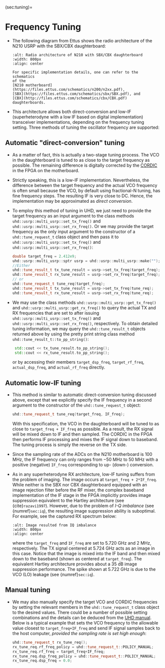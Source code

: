 (sec:tuning)=
# Frequency Tuning

* The following diagram from Ettus shows the radio architecture of
  the N210 USRP with the SBX/CBX daughterboard:
  ```{image} ../figures/2920_simplified_system_diagram.gif 
  :alt: Radio architecture of N210 with SBX/CBX daughterboard
  :width: 800px 
  :align: center 
  ``` 
  ```{admonition} Dig deeper 
  For specific implementation details, one can refer to the schematics
  of the
  [N210 motherboard](https://files.ettus.com/schematics/n200/n2xx.pdf),
  [SBX](https://files.ettus.com/schematics/sbx/SBX.pdf), and
  [CBX](http://files.ettus.com/schematics/cbx/CBX.pdf) daughterboards.
  ```

* This architecture allows both direct-conversion and low-IF
(superheterodyne with a low IF based on digital implementation)
transceiver implementations, depending on the frequency tuning
setting. Three methods of tuning the oscillator frequency are
supported:

## Automatic "direct-conversion" tuning
* As a matter of fact, this is actually a two-stage tuning process.
  The VCO in the daughterboard is tuned to as close to the target
  frequency as possible. The remaining difference is digitally corrected
  by the [CORDIC](https://en.wikipedia.org/wiki/CORDIC) in the FPGA on
  the motherboard.
* Strictly speaking, this is a low-IF implementation. Nevertheless, the
  difference between the target frequency and the actual VCO frequency
  is often small because the VCO, by default using fractional-N
  tuning, has fine frequency steps. The resulting IF is very close to DC. Hence, the
  implementation may be approximated as *direct conversion*. 
* To employ this method of tuning in UHD, we just need to provide the
  target frequency as an input argument to the class methods
  `uhd::usrp::multi_usrp::set_tx_freq()` and
  `uhd::usrp::multi_usrp::set_rx_freq()`. Or we
  may provide the target frequency as the only input argument to the
  constructor of a `uhd::tune_request_t` class object and
  then pass it to `uhd::usrp::multi_usrp::set_tx_freq()` and
  `uhd::usrp::multi_usrp::set_rx_freq()`:
  ```c++
  double target_freq = 2.412e9; 
  uhd::usrp::multi_usrp::sptr usrp = uhd::usrp::multi_usrp::make(""); 
  //Either 
  uhd::tune_result_t tx_tune_result = usrp->set_tx_freq(target_freq); 
  uhd::tune_result_t rx_tune_result = usrp->set_rx_freq(target_freq); 
  // or
  uhd::tune_request_t tune_req(target_freq); 
  uhd::tune_result_t tx_tune_result = usrp->set_tx_freq(tune_req); 
  uhd::tune_result_t rx_tune_result = usrp->set_rx_freq(tune_req);
  ``` 

* We may use the class methods `uhd::usrp::multi_usrp::get_tx_freq()`
  and `uhd::usrp::multi_usrp::get_rx_freq()` to query the actual TX and
  RX frequencies that are set to after issuing 
  `uhd::usrp::multi_usrp::set_tx_freq()` and
  `uhd::usrp::multi_usrp::set_rx_freq()`, respectively. To obtain 
  detailed tuning information, we may query the `uhd::tune_result_t` 
  objects returned above by using the pretty print string class method
  `uhd::tune_result_t::to_pp_string()`: 

  ```c++
   std::cout << tx_tune_result.to_pp_string(); 
   std::cout << rx_tune_result.to_pp_string(); 
   ```
   or by accessing their members `target_dsp_freq`,
  `target_rf_freq`, `actual_dsp_freq`, and `actual_rf_freq` directly.

## Automatic low-IF tuning 
* This method is similar to automatic direct-conversion tuning
  discussed above, except that we explicitly specify the IF frequency in
  a second argument to the constructor of the `uhd::tune_request_t`
  object:
  ```c++
  uhd::tune_request_t tune_req(target_freq, IF_freq);
  ```
  With this specification, the VCO in the daughterboard will be tuned
  to as close to `target_freq + IF_freq` as possible. As a
  result, the RX signal will be mixed down to IF and then sampled. The 
  CORDIC in the FPGA then performs IF processing and mixes the IF signal
  down to baseband. The tuning process is simply the reverse on the TX
  side.
* Since the sampling rate of the ADCs on the N210 motherboard is 100
  MHz, the IF frequency can only ranges from $-50$ MHz to $50$ MHz with
  a positive (negative) `IF_freq` corresponding to up- (down-)
  conversion.
* As in any superheterodyne RX architecture, low-IF tuning suffers
  from the problem of imaging. The image occurs at `target_freq +
  2*IF_freq`. While neither is the SBX nor CBX daughterboard equipped
  with an image rejection filter before the RF mixer, the complex
  baseband implementation of the IF stage in the FPGA implicitly
  provides image suppression equivalent to the Hartley architecture
  (see {cite}`razavi1997`). However, due to the problem of *I-Q
  imbalance* (see {numref}`sec:iq`), the resulting image suppression
  ability is suboptimal. For example, see the captured RX
  spectrum below: 
  
  ```{image} ../figures/lo_offset.png 
  :alt: Image resulted from IQ imbalance 
  :width: 800px 
  :align: center 
  ``` 
  where the `target_freq` and `IF_freq` are set to $5.720$ GHz and $2$
  MHz, respectively. The TX signal centered at $5.724$ GHz acts as an
  image in this case. Notice that the image is mixed into the IF band
  and then mixed down to the baseband (shown as centered at
  `target_freq`). The equivalent Hartley architecture provides about a
  $35$ dB image suppression performance. The spike shown at $5.722$
  GHz is due to the VCO (LO) leakage (see {numref}`sec:iq`).

## Manual tuning
* We may also manually specify the target VCO and CORDIC frequencies
  by setting the relevant members in the `uhd::tune_request_t` class 
  object to the desired values. There could be a number of possible setting
  combinations and the details can be deduced from the
  [UHD manual](https://files.ettus.com/manual/structuhd_1_1tune__request__t.html).
  Below is a typical example that sets the VCO frequency to the 
  allowable value closest to `target_freq+IF_freq` and send IF signal 
  samples back to the host computer, *provided the sampling rate is
  set high enough*: 
  ```c++
  uhd::tune_request_t rx_tune_req(); 
  rx_tune_req.rf_freq_policy = uhd::tune_request_t::POLICY_MANUAL; 
  rx_tune_req.rf_freq = target_freq+IF_freq; 
  rx_tune_req.dsp_freq_policy = uhd::tune_request_t::POLICY_MANUAL; 
  rx_tune_req.dsp_freq = 0.0;
  ```
